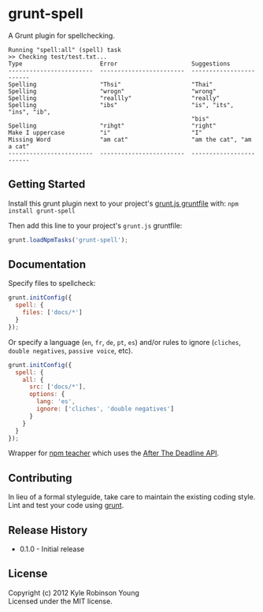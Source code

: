 # grunt-spell

A Grunt plugin for spellchecking.

```
Running "spell:all" (spell) task
>> Checking test/test.txt...
Type                      Error                     Suggestions               
------------------------  ------------------------  ------------------------  
Spelling                  "Thsi"                    "Thai"                    
Spelling                  "wrogn"                   "wrong"                   
Spelling                  "reallly"                 "really"                  
Spelling                  "ibs"                     "is", "its", "ins", "ib", 
                                                    "bis"                     
Spelling                  "rihgt"                   "right"                   
Make I uppercase          "i"                       "I"                       
Missing Word              "am cat"                  "am the cat", "am a cat"  
------------------------  ------------------------  ------------------------ 
```

## Getting Started
Install this grunt plugin next to your project's
[grunt.js gruntfile][getting_started] with: `npm install grunt-spell`

Then add this line to your project's `grunt.js` gruntfile:

```javascript
grunt.loadNpmTasks('grunt-spell');
```

[grunt]: https://github.com/cowboy/grunt
[getting_started]: https://github.com/cowboy/grunt/blob/master/docs/getting_started.md

## Documentation
Specify files to spellcheck:

```javascript
grunt.initConfig({
  spell: {
    files: ['docs/*']
  }
});
```

Or specify a language (`en`, `fr`, `de`, `pt`, `es`) and/or rules to ignore
(`cliches`, `double negatives`, `passive voice`, etc).

```javascript
grunt.initConfig({
  spell: {
    all: {
      src: ['docs/*'],
      options: {
        lang: 'es',
        ignore: ['cliches', 'double negatives']
      }
    }
  }
});
```

Wrapper for [npm teacher](https://github.com/vesln/teacher) which uses the 
[After The Deadline API](http://afterthedeadline.com/).

## Contributing
In lieu of a formal styleguide, take care to maintain the existing coding style.
Lint and test your code using [grunt][grunt].

## Release History
* 0.1.0 - Initial release

## License
Copyright (c) 2012 Kyle Robinson Young  
Licensed under the MIT license.
